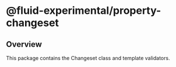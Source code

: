 # @fluid-experimental/property-changeset

## Overview
This package contains the Changeset class and template validators.
